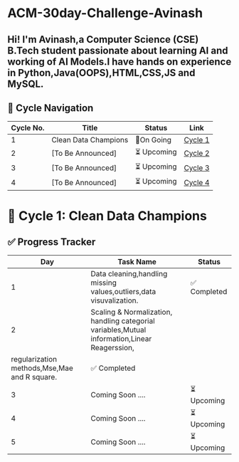 # ACM-30day-Challenge-Avinash
Hi! I'm Avinash,a Computer Science (CSE) B.Tech student passionate about learning AI and working of AI Models.I have hands on experience in Python,Java(OOPS),HTML,CSS,JS and MySQL. 
---

## 📘 Cycle Navigation

| Cycle No. | Title                    | Status       | Link                                                |
|-----------|--------------------------|--------------|-----------------------------------------------------|
| 1         | Clean Data Champions     | 🔄On Going   | [Cycle 1](./Cycle_1_Clean_Data_Champions/)          |
| 2         | [To Be Announced]        | ⏳ Upcoming  | [Cycle 2](./Cycle_2_[Coming_Soo/)                   |
| 3         | [To Be Announced]        | ⏳ Upcoming  | [Cycle 3](./Cycle_3_[Coming_Soon]/)                 |
| 4         | [To Be Announced]        | ⏳ Upcoming  | [Cycle 4](./Cycle_4_[Coming_Soon]/)                 |


# 🧹 Cycle 1: Clean Data Champions

## ✅ Progress Tracker

| Day | Task Name                                                                                    | Status       |
|-----|----------------------------------------------------------------------------------------------|--------------|
| 1   | Data cleaning,handling missing values,outliers,data visuvalization.                          | ✅ Completed |
| 2   | Scaling & Normalization, handling categorial variables,Mutual information,Linear Reagerssion,
        regularization methods,Mse,Mae and R square.                                                 | ✅ Completed |
| 3   | Coming Soon ....                                                                             | ⏳ Upcoming  |
| 4   | Coming Soon ....                                                                             | ⏳ Upcoming  |
| 5   | Coming Soon ....                                                                             | ⏳ Upcoming  |


